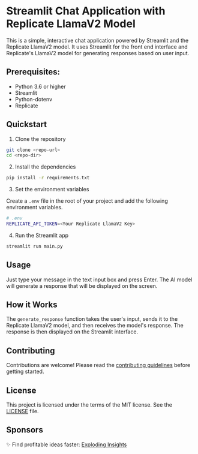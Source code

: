 # Streamlit Chat Application with Replicate LlamaV2 Model

This is a simple, interactive chat application powered by Streamlit and the Replicate LlamaV2 model. It uses Streamlit for the front end interface and Replicate's LlamaV2 model for generating responses based on user input.

## Prerequisites:

- Python 3.6 or higher
- Streamlit
- Python-dotenv
- Replicate

## Quickstart

1. Clone the repository

```bash
git clone <repo-url>
cd <repo-dir>
```

2. Install the dependencies 

```bash
pip install -r requirements.txt
```

3. Set the environment variables 

Create a `.env` file in the root of your project and add the following environment variables. 

```bash
# .env
REPLICATE_API_TOKEN=<Your Replicate LlamaV2 Key>
```

4. Run the Streamlit app

```bash
streamlit run main.py
```

## Usage

Just type your message in the text input box and press Enter. The AI model will generate a response that will be displayed on the screen.

## How it Works

The `generate_response` function takes the user's input, sends it to the Replicate LlamaV2 model, and then receives the model's response. The response is then displayed on the Streamlit interface.

## Contributing

Contributions are welcome! Please read the [contributing guidelines](CONTRIBUTING.md) before getting started.

## License

This project is licensed under the terms of the MIT license. See the [LICENSE](LICENSE.md) file. 

## Sponsors

✨ Find profitable ideas faster: [Exploding Insights](https://explodinginsights.com/)
